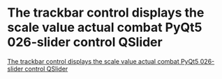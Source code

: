 # The trackbar control displays the scale value   actual combat PyQt5 026-slider control QSlider
[The trackbar control displays the scale value   actual combat PyQt5 026-slider control QSlider](https://aiwithcloud.com/2022/09/16/the_trackbar_control_displays_the_scale_value___actual_combat_pyqt5_026_slider_control_qslider/)